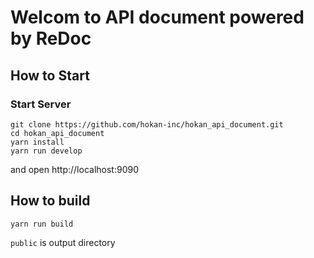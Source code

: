 # Welcom to API document powered by ReDoc
## How to Start
### Start Server
```shell
git clone https://github.com/hokan-inc/hokan_api_document.git
cd hokan_api_document
yarn install
yarn run develop
```
and open http://localhost:9090
## How to build
```shell
yarn run build
```

`public` is output directory
